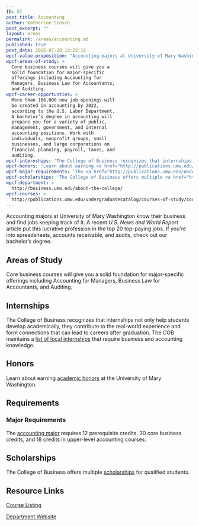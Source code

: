 ```yaml
---
ID: 57
post_title: Accounting
author: Katherine Stosch
post_excerpt: ""
layout: areas
permalink: /areas/accounting.md
published: true
post_date: 2015-07-28 18:22:18
wpcf-value-proposition: "Accounting majors at University of Mary Washington know their business and find jobs keeping track of it. A recent <em>U.S. News and World Report</em> article put this lucrative profession in the top 20 top-paying jobs. If you're into spreadsheets, accounts receivable, and audits, check out our bachelor’s degree."
wpcf-areas-of-study: >
  Core business courses will give you a
  solid foundation for major-specific
  offerings including Accounting for
  Managers, Business Law for Accountants,
  and Auditing.
wpcf-career-opportunties: >
  More than 166,000 new job openings will
  be created in accounting by 2022,
  according to the U.S. Labor Department.
  A bachelor’s degree in accounting will
  prepare you for a variety of public,
  management, government, and internal
  accounting positions. Work with
  individuals, nonprofit groups, small
  businesses, and large corporations on
  financial planning, payroll, taxes, and
  auditing.
wpcf-internships: 'The College of Business recognizes that internships not only help students develop academically, they contribute to the real-world experience and form connections that can lead to careers after graduation. The COB maintains a <a href="http://business.umw.edu/current-students/student-opportunities/available-internships/">list of local internships</a> that require business and accounting knowledge.'
wpcf-honors: 'Learn about earning <a href="http://publications.umw.edu/undergraduatecatalog/academic_policies/honors/">academic honors</a> at the University of Mary Washington.'
wpcf-major-requirements: 'The <a href="http://publications.umw.edu/undergraduatecatalog/courses-of-study/majors/accounting-major/">accounting major</a> requires 12 prerequisite credits, 30 core business credits, and 18 credits in upper-level accounting courses.'
wpcf-scholarships: 'The College of Business offers multiple <a href="http://business.umw.edu/current-students/undergraduate-scholarships/">scholarships</a> for qualified students.'
wpcf-department: >
  http://business.umw.edu/about-the-college/
wpcf-courses: >
  http://publications.umw.edu/undergraduatecatalog/courses-of-study/course-descriptions/accounting/
---
```


<!-- Types Custom Fields: -->

<!-- value-proposition -->
Accounting majors at University of Mary Washington know their business and find jobs keeping track of it. A recent *U.S. News and World Report* article put this lucrative profession in the top 20 top-paying jobs. If you're into spreadsheets, accounts receivable, and audits, check out our bachelor’s degree.
<!-- End value-proposition -->

<!-- areas-of-study -->
## Areas of Study
Core business courses will give you a solid foundation for major-specific offerings including Accounting for Managers, Business Law for Accountants, and Auditing.
<!-- End areas-of-study -->

<!-- internships -->
## Internships
The College of Business recognizes that internships not only help students develop academically, they contribute to the real-world experience and form connections that can lead to careers after graduation. The COB maintains a [list of local internships](http://business.umw.edu/current-students/student-opportunities/available-internships/) that require business and accounting knowledge.
<!-- End internships -->

<!-- honors -->
## Honors
Learn about earning [academic honors](http://publications.umw.edu/undergraduatecatalog/academic_policies/honors/) at the University of Mary Washington.
<!-- End honors -->

<!-- requirements -->
## Requirements

<!-- major-requirements -->
### Major Requirements
The [accounting major](http://publications.umw.edu/undergraduatecatalog/courses-of-study/majors/accounting-major/) requires 12 prerequisite credits, 30 core business credits, and 18 credits in upper-level accounting courses.
<!-- End major-requirements -->

<!-- End requirements -->

<!-- scholarships -->
## Scholarships
The College of Business offers multiple [scholarships](http://business.umw.edu/current-students/undergraduate-scholarships/) for qualified students.
<!-- End scholarships -->

<!-- resource-links -->
## Resource Links

<!-- courses -->
[Course Listing](http://publications.umw.edu/undergraduatecatalog/courses-of-study/course-descriptions/accounting/)

<!-- End courses -->


<!-- department -->
[Department Website](http://business.umw.edu/about-the-college/)

<!-- End department -->

<!-- End resource-links -->

<!-- End Types Custom Fields -->